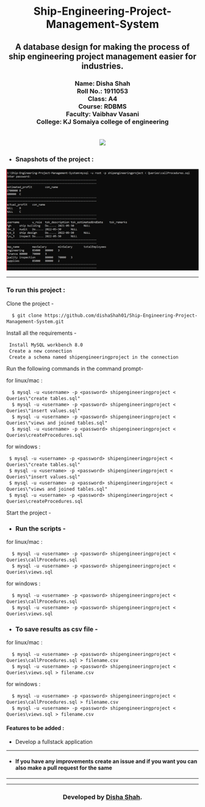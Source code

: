 
<h1 align="center">Ship-Engineering-Project-Management-System</h1>
<div align="center">
  
  <h2> A database design for making the process of ship engineering project management easier for industries. </h2>
<h3>
  Name: Disha Shah<br>
  Roll No.: 1911053<br>
  Class: A4<br>
  Course: RDBMS<br>
  Faculty: Vaibhav Vasani<br>
  College: KJ Somaiya college of engineering<br><br>
</h3>
</div>

<div align="center">

[![](https://img.shields.io/badge/Made_with-Mysql-yellow?style=for-the-badge&logo=mysql)](https://www.mysql.com/ "Mysql")


</div>

- ### Snapshots of the project :

<div align="center">
  
![img](ss/ss.png)


</div>


---

  
### To run this project :

Clone the project -
```
  $ git clone https://github.com/dishaShah01/Ship-Engineering-Project-Management-System.git
```
  
Install all the requirements -
```
 Install MySQL workbench 8.0
 Create a new connection
 Create a schema named shipengineeringproject in the connection
 ``` 
Run the following commands in the command prompt-

 for linux/mac :
``` 
  $ mysql -u <username> -p <password> shipengineeringproject < Queries\"create tables.sql"
  $ mysql -u <username> -p <password> shipengineeringproject < Queries\"insert values.sql"
  $ mysql -u <username> -p <password> shipengineeringproject < Queries\"views and joined tables.sql"
  $ mysql -u <username> -p <password> shipengineeringproject < Queries\createProcedures.sql
``` 
 for windows :
 ``` 
  $ mysql -u <username> -p <password> shipengineeringproject < Queries\"create tables.sql"
  $ mysql -u <username> -p <password> shipengineeringproject < Queries\"insert values.sql"
  $ mysql -u <username> -p <password> shipengineeringproject < Queries\"views and joined tables.sql"
  $ mysql -u <username> -p <password> shipengineeringproject < Queries\createProcedures.sql
 ``` 
Start the project -
 - ### Run the scripts -
 for linux/mac :
```
  $ mysql -u <username> -p <password> shipengineeringproject < Queries\callProcedures.sql
  $ mysql -u <username> -p <password> shipengineeringproject < Queries\views.sql
```  
 for windows :
``` 
  $ mysql -u <username> -p <password> shipengineeringproject < Queries\callProcedures.sql
  $ mysql -u <username> -p <password> shipengineeringproject < Queries\views.sql
```
 - ### To save results as csv file  -
 
 for linux/mac :
```
  $ mysql -u <username> -p <password> shipengineeringproject < Queries\callProcedures.sql > filename.csv
  $ mysql -u <username> -p <password> shipengineeringproject < Queries\views.sql > filename.csv
```  
 for windows :
``` 
  $ mysql -u <username> -p <password> shipengineeringproject < Queries\callProcedures.sql > filename.csv
  $ mysql -u <username> -p <password> shipengineeringproject < Queries\views.sql > filename.csv
```
 

 #### Features to be added :
- Develop a fullstack application

---
- #### If you have any improvements create an issue and if you want you can also make a pull request for the same 

---


---
<h3 align="center"><b>Developed by <a href="https://github.com/dishaShah01">Disha Shah</a>.</b></h1>



